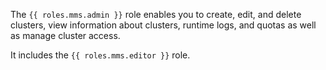 The `{{ roles.mms.admin }}` role enables you to create, edit, and delete clusters, view information about clusters, runtime logs, and quotas as well as manage cluster access.

It includes the `{{ roles.mms.editor }}` role.

